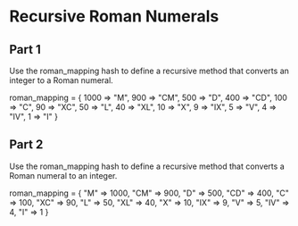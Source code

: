 # Recursive Roman Numerals


## Part 1

Use the roman_mapping hash to define a recursive method that converts an integer to a Roman numeral.

roman_mapping = {
  1000 => "M",
  900 => "CM",
  500 => "D",
  400 => "CD",
  100 => "C",
  90 => "XC",
  50 => "L",
  40 => "XL",
  10 => "X",
  9 => "IX",
  5 => "V",
  4 => "IV",
  1 => "I"
}

## Part 2

Use the roman_mapping hash to define a recursive method that converts a Roman numeral to an integer.

roman_mapping = {
  "M" => 1000,
  "CM" => 900,
  "D" => 500,
  "CD" => 400,
  "C" => 100,
  "XC" => 90,
  "L" => 50,
  "XL" => 40,
  "X" => 10,
  "IX" => 9,
  "V" => 5,
  "IV" => 4,
  "I" => 1
}
